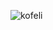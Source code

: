 ![kofeli](https://github.com/BoborahimAlisherovich/Iced-Coffee-django/assets/157810653/65fe61a7-7cfc-45c4-813f-3aafff41b800)
